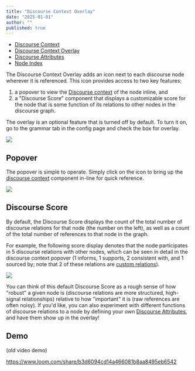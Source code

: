 ```yaml
---
title: "Discourse Context Overlay"
date: "2025-01-01"
author: ""
published: true
---
```


- [Discourse Context](./discourse-context)
- [Discourse Context Overlay](./discourse-context-overlay)
- [Discourse Attributes](./discourse-attributes)
- [Node Index](./node-index)

The Discourse Context Overlay adds an icon next to each discourse node wherever it is referenced. This icon provides access to two key features:

1. a popover to view the [Discourse context](./discourse-context) of the node inline, and
2. a "Discourse Score" component that displays a customizable score for the node that is some function of its relations to other nodes in the discourse graph.

The overlay is an optional feature that is turned off by default. To turn it on, go to the grammar tab in the config page and check the box for overlay.

![](/docs/roam/settings-discourse-context-overlay.png)

## Popover

The popover is simple to operate. Simply click on the icon to bring up the [discourse context](./discourse-context) component in-line for quick reference.

![](/docs/roam/discourse-context-overlay.gif)

## Discourse Score

By default, the Discourse Score displays the count of the total number of discourse relations for that node (the number on the left), as well as a count of the total number of references to that node in the graph.

For example, the following score display denotes that the node participates in 5 discourse relations with other nodes, which can be seen in detail in the discourse context popover (1 informs, 1 supports, 2 consistent with, and 1 sourced by; note that 2 of these relations are [custom relations](./extending-personalizing-graph)).

![](/docs/roam/discourse-context-overlay-score.png)

You can think of this default Discourse Score as a rough sense of how "robust" a given node is (discourse relations are more structured, high-signal relationships) relative to how "important" it is (raw references are often noisy). If you'd like, you can also experiment with different functions of discourse relations to a node by defining your own [Discourse Attributes](./discourse-attributes), and have them show up in the overlay!

## Demo

(old video demo)

https://www.loom.com/share/b3d6094cd14a466081b8aa8495eb6542
